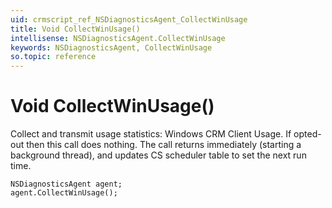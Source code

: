 ```yaml
---
uid: crmscript_ref_NSDiagnosticsAgent_CollectWinUsage
title: Void CollectWinUsage()
intellisense: NSDiagnosticsAgent.CollectWinUsage
keywords: NSDiagnosticsAgent, CollectWinUsage
so.topic: reference
---
```


# Void CollectWinUsage()

Collect and transmit usage statistics: Windows CRM Client Usage. If opted-out then this call does nothing. The call returns immediately (starting a background thread), and updates CS scheduler table to set the next run time.

```crmscript
NSDiagnosticsAgent agent;
agent.CollectWinUsage();
```

